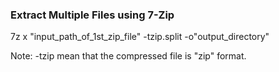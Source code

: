 ### Extract Multiple Files using 7-Zip

7z x "input_path_of_1st_zip_file" -tzip.split -o"output_directory"

Note: -tzip mean that the compressed file is "zip" format.
